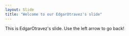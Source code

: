 ```yaml
---
layout: Slide
title: "Welcome to our EdgarOtravez's slide"
---
```

This is EdgarOtravez's slide.
Use the left arrow to go back!
